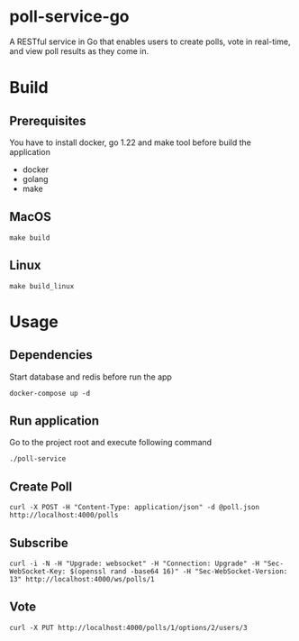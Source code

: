 # poll-service-go
A RESTful service in Go that enables users to create polls, vote in real-time, and view poll results as they come in.

# Build

## Prerequisites

You have to install docker, go 1.22 and make tool before build the application

* docker
* golang
* make

## MacOS

```shell
make build
```

## Linux

```shell
make build_linux
```

# Usage

## Dependencies

Start database and redis before run the app

```shell
docker-compose up -d
```

## Run application

Go to the project root and execute following command

```shell
./poll-service
```

## Create Poll

```shell
curl -X POST -H "Content-Type: application/json" -d @poll.json http://localhost:4000/polls
```

## Subscribe

```shell
curl -i -N -H "Upgrade: websocket" -H "Connection: Upgrade" -H "Sec-WebSocket-Key: $(openssl rand -base64 16)" -H "Sec-WebSocket-Version: 13" http://localhost:4000/ws/polls/1
```

## Vote

```shell
curl -X PUT http://localhost:4000/polls/1/options/2/users/3
```
